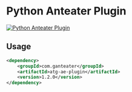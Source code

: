 # Python Anteater Plugin

[![Python Anteater Plugin](https://img.shields.io/maven-central/v/com.ganteater/python-ae-plugin.svg)](https://central.sonatype.com/artifact/com.ganteater/python-ae-plugin)

## Usage

```xml
<dependency>
    <groupId>com.ganteater</groupId>
    <artifactId>atg-ae-plugin</artifactId>
    <version>1.2.0</version>
</dependency>
```